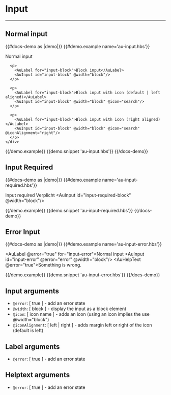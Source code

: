 # Input

---

## Normal input

{{#docs-demo as |demo|}}
  {{#demo.example name='au-input.hbs'}}
    <div class="au-c-form">
      <p>
        <AuLabel for="input-regular">Normal input</AuLabel>
        <AuInput id="input-regular" />
      </p>

      <p>
        <AuLabel for="input-block">Block input</AuLabel>
        <AuInput id="input-block" @width="block"/>
      </p>

      <p>
        <AuLabel for="input-block">Block input with icon (default | left aligned)</AuLabel>
        <AuInput id="input-block" @width="block" @icon="search"/>
      </p>

      <p>
        <AuLabel for="input-block">Block input with icon (right aligned)</AuLabel>
        <AuInput id="input-block" @width="block" @icon="search" @iconAlignment="right"/>
      </p>
    </div>
  {{/demo.example}}
  {{demo.snippet 'au-input.hbs'}}
{{/docs-demo}}


## Input Required

{{#docs-demo as |demo|}}
  {{#demo.example name='au-input-required.hbs'}}
    <div class="au-c-form">
      <p>
        <AuLabel for="input-required-block">
          Input required
          <AuPill>Verplicht</AuPill>
        </AuLabel>
        <AuInput id="input-required-block" @width="block"/>
      </p>
    </div>
  {{/demo.example}}
  {{demo.snippet 'au-input-required.hbs'}}
{{/docs-demo}}


## Error Input

{{#docs-demo as |demo|}}
  {{#demo.example name='au-input-error.hbs'}}
    <div class="au-c-form">
      <p>
        <AuLabel @error="true" for="input-error">Normal input</AuLabel>
        <AuInput id="input-error" @error="error" @width="block"/>
        <AuHelpText @error="true">Something is wrong.</AuHelpText>
      </p>
    </div>
  {{/demo.example}}
  {{demo.snippet 'au-input-error.hbs'}}
{{/docs-demo}}

## Input arguments

- `@error`: [ true ] - add an error state
- `@width`: [ block ] - display the input as a block element
- `@icon`: [ icon name ] - adds an icon (using an icon implies the use @width="block")
- `@iconAlignment`: [ left | right ] - adds margin left or right of the icon (default is left)

## Label arguments

- `@error`: [ true ] - add an error state

## Helptext arguments

- `@error`: [ true ] - add an error state

